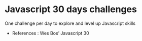 # Javascript 30 days challenges
One challenge per day to explore and level up Javascript skills
* References : Wes Bos’ Javascript 30
